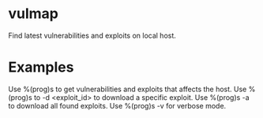 # vulmap
Find latest vulnerabilities and exploits on local host.

# Examples
Use %(prog)s to get vulnerabilities and exploits that affects the host.
Use %(prog)s to -d <exploit_id> to download a specific exploit.
Use %(prog)s -a to download all found exploits.
Use %(prog)s -v for verbose mode.

